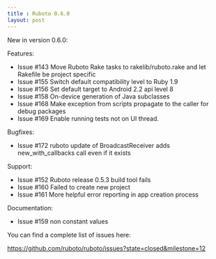 ```yaml
---
title : Ruboto 0.6.0
layout: post
---
```

New in version 0.6.0:

Features:

* Issue #143 Move Ruboto Rake tasks to rakelib/ruboto.rake and let Rakefile be project specific
* Issue #155 Switch default compatibility level to Ruby 1.9
* Issue #156 Set default target to Android 2.2 api level 8
* Issue #158 On-device generation of Java subclasses
* Issue #168 Make exception from scripts propagate to the caller for debug packages
* Issue #169 Enable running tests not on UI thread.

Bugfixes:

* Issue #172 ruboto update of BroadcastReceiver adds new_with_callbacks call even if it exists

Support:

* Issue #152 Ruboto release 0.5.3 build tool fails
* Issue #160 Failed to create new project
* Issue #161 More helpful error reporting in app creation process

Documentation:

* Issue #159 non constant values


You can find a complete list of issues here:

https://github.com/ruboto/ruboto/issues?state=closed&milestone=12

